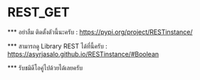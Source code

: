 # REST_GET

*** อย่าลืม ติดตั้งตัวนี้นะครับ 
: https://pypi.org/project/RESTinstance/

*** สามารถดู Library REST ได้ที่นี้ครับ 
: https://asyrjasalo.github.io/RESTinstance/#Boolean

*** รับชมิดีโอคู่ไปด้วยได้เลยครับ 
